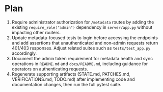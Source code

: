 # Plan

1. Require administrator authorization for `/metadata` routes by adding the existing `require_role("admin")` dependency in `server/app.py` without impacting other routers.
2. Update metadata-focused tests to login before accessing the endpoints and add assertions that unauthenticated and non-admin requests return 401/403 responses. Adjust related suites such as `tests/test_app.py` accordingly.
3. Document the admin token requirement for metadata health and sync operations in `README.md` and `docs/README.md`, including guidance for operators on authenticating requests.
4. Regenerate supporting artifacts (STATE.md, PATCHES.md, VERIFICATIONS.md, TODO.md) after implementing code and documentation changes, then run the full pytest suite.
